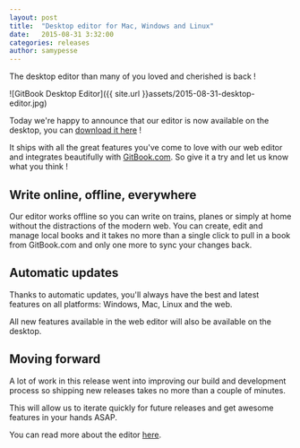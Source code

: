 ```yaml
---
layout: post
title:  "Desktop editor for Mac, Windows and Linux"
date:   2015-08-31 3:32:00
categories: releases
author: samypesse
---
```


The desktop editor than many of you loved and cherished is back !

<!-- more -->

![GitBook Desktop Editor]({{ site.url }}assets/2015-08-31-desktop-editor.jpg)

Today we're happy to announce that our editor is now available on the desktop, you can [download it here](http://downloads.editor.gitbook.com) !

It ships with all the great features you've come to love with our web editor and integrates beautifully with [GitBook.com](https://www.gitbook.com). So give it a try and let us know what you think !

## Write online, offline, everywhere

Our editor works offline so you can write on trains, planes or simply at home without the distractions of the modern web. You can create, edit and manage local books and it takes no more than a single click to pull in a book from GitBook.com and only one more to sync your changes back.

## Automatic updates

Thanks to automatic updates, you'll always have the best and latest features on all platforms: Windows, Mac, Linux and the web.

All new features available in the web editor will also be available on the desktop.

## Moving forward

A lot of work in this release went into improving our build and development process so shipping new releases takes no more than a couple of minutes.

This will allow us to iterate quickly for future releases and get awesome features in your hands ASAP.

You can read more about the editor [here](https://www.gitbook.com/editor).
